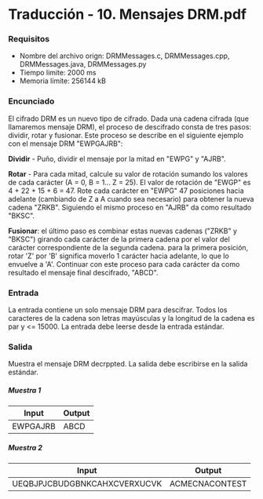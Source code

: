 # Traducción - 10. Mensajes DRM.pdf

### Requisitos
- Nombre del archivo orign: DRMMessages.c, DRMMessages.cpp, DRMMessages.java, DRMMessages.py
- Tiempo limite: 2000 ms
- Memoria límite: 256144 kB

### Encunciado
El cifrado DRM es un nuevo tipo de cifrado. Dada una cadena cifrada (que llamaremos mensaje DRM), el proceso de descifrado consta de tres pasos: dividir, rotar y fusionar. Este proceso se describe en el siguiente ejemplo con el mensaje DRM "EWPGAJRB":

**Dividir** - Puño, dividir el mensaje por la mitad en "EWPG" y "AJRB".

**Rotar** - Para cada mitad, calcule su valor de rotación sumando los valores de cada carácter (A = 0, B = 1... Z = 25). El valor de rotación de "EWGP" es 4 + 22 + 15 + 6 = 47. Rote cada carácter en "EWPG" 47 posiciones hacia adelante (cambiando de Z a A cuando sea necesario) para obtener la nueva cadena "ZRKB". Siguiendo el mismo proceso en "AJRB" da como resultado "BKSC".

**Fusionar**: el último paso es combinar estas nuevas cadenas ("ZRKB" y "BKSC") girando cada carácter de la primera cadena por el valor del carácter correspondiente de la segunda cadena. para la primera posición, rotar 'Z' por 'B' significa moverlo 1 carácter hacia adelante, lo que lo envuelve a 'A'. Continuar con este proceso para cada carácter da como resultado el mensaje final descifrado, "ABCD".

### Entrada
La entrada contiene un solo mensaje DRM para descifrar. Todos los caracteres de la cadena son letras mayúsculas y la longitud de la cadena es par y <= 15000. La entrada debe leerse desde la entrada estándar.

### Salida
Muestra el mensaje DRM decrppted. La salida debe escribirse en la salida estándar.

##### Muestra 1
| Input | Output |
| ----- | ------ |
| EWPGAJRB | ABCD |


##### Muestra 2
| Input | Output |
| ----- | ------ |
| UEQBJPJCBUDGBNKCAHXCVERXUCVK | ACMECNACONTEST |
